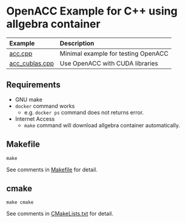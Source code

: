 OpenACC Example for C++ using allgebra container
=================================================

|Example                           | Description                         |
|:---------------------------------|:------------------------------------|
|[acc.cpp](./acc.cpp)              | Minimal example for testing OpenACC |
|[acc_cublas.cpp](./acc_cublas.cpp)| Use OpenACC with CUDA libraries     |

Requirements
-------------

- GNU make
- `docker` command works
  - e.g. `docker ps` command does not returns error.
- Internet Access
  - `make` command will download allgebra container automatically.

Makefile
---------

```
make
```

See comments in [Makefile](./Makefile) for detail.

cmake
------

```
make cmake
```

See comments in [CMakeLists.txt](./CMakeLists.txt) for detail.
